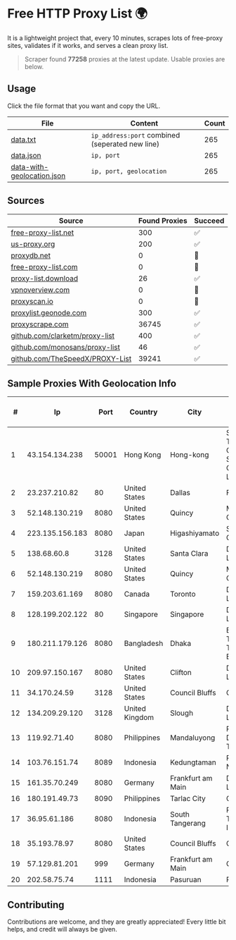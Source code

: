 
# Free HTTP Proxy List 🌍

It is a lightweight project that, every 10 minutes, scrapes lots of free-proxy sites, validates if it works, and serves a clean proxy list.


> Scraper found **77258** proxies at the latest update. Usable proxies are below.

## Usage

Click the file format that you want and copy the URL.


|File|Content|Count|
|----|-------|-----|
|[data.txt](https://raw.githubusercontent.com/themiralay/Proxy-List-World/master/data.txt)|`ip_address:port` combined (seperated new line)|265|
|[data.json](https://raw.githubusercontent.com/themiralay/Proxy-List-World/master/data.json)|`ip, port`|265|
|[data-with-geolocation.json](https://raw.githubusercontent.com/themiralay/Proxy-List-World/master/data-with-geolocation.json)|`ip, port, geolocation`|265|

## Sources

|Source|Found Proxies|Succeed|
|------|-------------|-------|
|[free-proxy-list.net](https://free-proxy-list.net)|300|✅|
|[us-proxy.org](https://www.us-proxy.org)|200|✅|
|[proxydb.net](http://proxydb.net)|0|🚫|
|[free-proxy-list.com](https://free-proxy-list.com/?page=&port=&type%5B%5D=http&type%5B%5D=https&up_time=0&search=Search)|0|🚫|
|[proxy-list.download](https://www.proxy-list.download/HTTP)|26|✅|
|[vpnoverview.com](https://vpnoverview.com/privacy/anonymous-browsing/free-proxy-servers)|0|🚫|
|[proxyscan.io](https://www.proxyscan.io)|0|🚫|
|[proxylist.geonode.com](https://proxylist.geonode.com/api/proxy-list?limit=300&page=1&sort_by=lastChecked&sort_type=desc&protocols=http,https)|300|✅|
|[proxyscrape.com](https://api.proxyscrape.com/v2/?request=displayproxies&protocol=http&timeout=10000&country=all&ssl=all&anonymity=all)|36745|✅|
|[github.com/clarketm/proxy-list](https://raw.githubusercontent.com/clarketm/proxy-list/master/proxy-list-raw.txt)|400|✅|
|[github.com/monosans/proxy-list](https://raw.githubusercontent.com/monosans/proxy-list/main/proxies/http.txt)|46|✅|
|[github.com/TheSpeedX/PROXY-List](https://raw.githubusercontent.com/TheSpeedX/PROXY-List/master/http.txt)|39241|✅|


## Sample Proxies With Geolocation Info

|#|Ip|Port|Country|City|Internet Service Provider|
|-|--|----|-------|----|-------------------------|
|1|43.154.134.238|50001|Hong Kong|Hong-kong|Shenzhen Tencent Computer Systems Company Limited|
|2|23.237.210.82|80|United States|Dallas|FDCservers.net|
|3|52.148.130.219|8080|United States|Quincy|Microsoft Corporation|
|4|223.135.156.183|8080|Japan|Higashiyamato|So-net Corporation|
|5|138.68.60.8|3128|United States|Santa Clara|DigitalOcean, LLC|
|6|52.148.130.219|8080|United States|Quincy|Microsoft Corporation|
|7|159.203.61.169|8080|Canada|Toronto|DigitalOcean, LLC|
|8|128.199.202.122|80|Singapore|Singapore|DigitalOcean, LLC|
|9|180.211.179.126|8080|Bangladesh|Dhaka|Bangladesh Telegraph & Telephone Board|
|10|209.97.150.167|8080|United States|Clifton|DigitalOcean, LLC|
|11|34.170.24.59|3128|United States|Council Bluffs|Google LLC|
|12|134.209.29.120|3128|United Kingdom|Slough|DigitalOcean, LLC|
|13|119.92.71.40|8080|Philippines|Mandaluyong|Philippine Long Distance Telephone Co.|
|14|103.76.151.74|8089|Indonesia|Kedungtaman|PT. Java Digital Nusantara|
|15|161.35.70.249|8080|Germany|Frankfurt am Main|DigitalOcean, LLC|
|16|180.191.49.73|8090|Philippines|Tarlac City|Globe Telecom|
|17|36.95.61.186|8080|Indonesia|South Tangerang|PT. Telekomunikasi Indonesia|
|18|35.193.78.97|8080|United States|Council Bluffs|Google LLC|
|19|57.129.81.201|999|Germany|Frankfurt am Main|OVH SAS|
|20|202.58.75.74|1111|Indonesia|Pasuruan|PT DBN|



## Contributing

Contributions are welcome, and they are greatly appreciated! Every
little bit helps, and credit will always be given.


